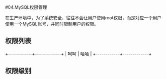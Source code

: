#04.MySQL权限管理

 在生产环境中，为了系统安全，往往不会让用户使用root权限，而是对应一个用户使用一个MySQL账号，并同时限制用户的权限。
 
## 权限列表

+------------+-------------+
|    呵呵        |    哈哈         |
+------------+-------------+

## 权限级别

